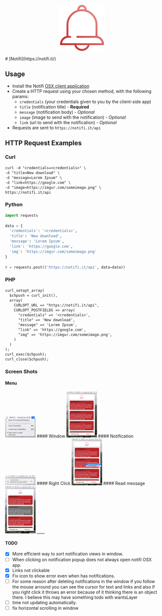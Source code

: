 <p align="center"><img height="150px" src="https://github.com/maxisme/notifi/blob/master/bell.png"></p>
# [Notifi](https://notifi.it/)

## Usage
- Install the Notifi [OSX client application](https://notifi.it/download)
- Create a HTTP request using your chosen method, with the following params:
  - `credentials` (your credentials given to you by the client-side app)
  - `title` (notification title) - **Required**
  - `message` (notification body) - _Optional_
  - `image` (image to send with the notification) - _Optional_
  - `link` (url to send with the notification) - _Optional_
- Requests are sent to `https://notifi.it/api`

## HTTP Request Examples

### Curl
```
curl -d "credentials=<credentials>" \
-d "title=New download" \
-d "message=Lorem Ipsum" \
-d "link=https://google.com" \
-d "image=https://imgur.com/someimage.png" \
https://notifi.it/api
```

### Python
```python
import requests

data = {
  'credentials': '<credentials>',
  'title': 'New download',
  'message': 'Lorem Ipsum',
  'link': 'https://google.com',
  'img': 'https://imgur.com/someimage.png'
}

r = requests.post(('https://notifi.it/api', data=data))
```

### PHP
```
curl_setopt_array(
  $chpush = curl_init(),
  array(
    CURLOPT_URL => "https://notifi.it/api",
    CURLOPT_POSTFIELDS => array(
      "credentials" => '<credentials>',
      "title" => 'New download',
      "message" => 'Lorem Ipsum',
      "link" => 'https://google.com',
      "img" => 'https://imgur.com/someimage.png',
    )
  )
);
curl_exec($chpush);
curl_close($chpush);
```

### Screen Shots
#### Menu
<img width=100 src="https://github.com/maxisme/notifi/raw/master/Screen%20Shots/Menubar.png">
#### Window
<img width=100 src="https://github.com/maxisme/notifi/raw/master/Screen%20Shots/Window.png">
#### Notification
<img width=100 src="https://github.com/maxisme/notifi/raw/master/Screen%20Shots/Notification.png">
#### Right Click
<img width=100 src="https://github.com/maxisme/notifi/raw/master/Screen%20Shots/RightClick.png">
#### Read message
<img width=100 src="https://github.com/maxisme/notifi/raw/master/Screen%20Shots/Read.png">
____

#### TODO

- [x] More efficient way to sort notification views in window.
- [ ] When clicking on notification popup does not always open notifi OSX app.
- [x] Links not clickable
- [x] Fix icon to show error even when has notifications.
- [ ] For some reason after deleting notifications in the window if you follow the mouse arround you can see the cursor for text and links and also if you right click it throws an error because of it thinking there is an object there. I believe this may have something todo with wantsLayer
- [ ] time not updating automatically.
- [ ] fix horizontal scrolling in window
